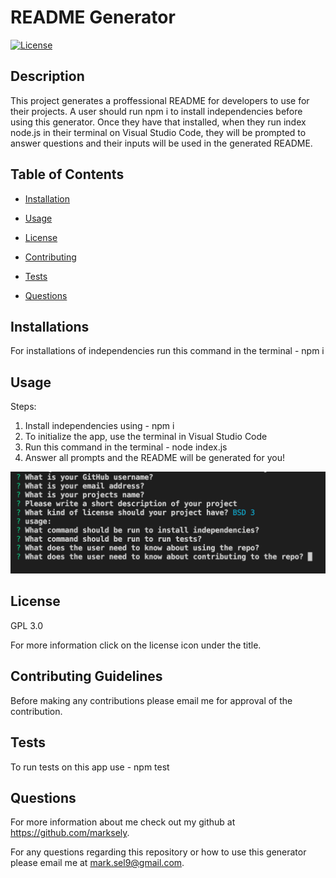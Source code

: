 # README Generator 

  [![License](https://img.shields.io/badge/License-GPLv3-blue.svg)](https://www.gnu.org/licenses/gpl-3.0)

  ## Description

  This project generates a proffessional README for developers to use for their projects. A user should run npm i to install independencies before using this generator. Once they have that installed, when they run index node.js in their terminal on Visual Studio Code, they will be prompted to answer questions and their inputs will be used in the generated README.

  ## Table of Contents

  * [Installation](#installation)

  * [Usage](#usage)

  * [License](#license)

  * [Contributing](#contributing)

  * [Tests](#tests)

  * [Questions](#questions)

  ## Installations 

  For installations of independencies run this command in the terminal - npm i

  ## Usage

  Steps:

  1. Install independencies using - npm i
  2. To initialize the app, use the terminal in Visual Studio Code
  3. Run this command in the terminal - node index.js
  4. Answer all prompts and the README will be generated for you!

  <img alt='questions-list' src='./assets/images/questions.png'>

  ## License 

  GPL 3.0

  For more information click on the license icon under the title.

  ## Contributing Guidelines 

  Before making any contributions please email me for approval of the contribution.

  ## Tests

  To run tests on this app use - npm test

  ## Questions 

  For more information about me check out my github at https://github.com/marksely. 
  
  For any questions regarding this repository or how to use this generator please email me at mark.sel9@gmail.com.

